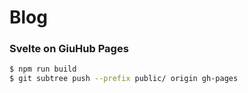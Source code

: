 # Blog

### Svelte on GiuHub Pages
```zsh
$ npm run build
$ git subtree push --prefix public/ origin gh-pages
```
